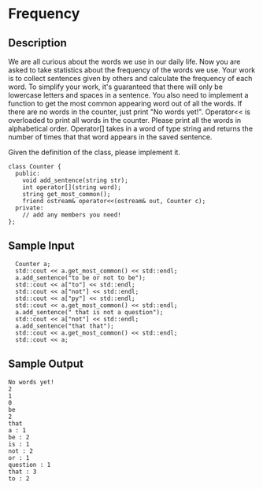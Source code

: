 # Frequency
## Description
We are all curious about the words we use in our daily life. Now you are asked
to take statistics about the frequency of the words we use. Your work is to
collect sentences given by others and calculate the frequency of each word. To
simplify your work, it's guaranteed that there will only be lowercase letters
and spaces in a sentence. You also need to implement a function to get the most
common appearing word out of all the words. If there are no words in the
counter, just print "No words yet!". Operator<< is overloaded to print all words
in the counter. Please print all the words in alphabetical order.
Operator[] takes in a word of type string and returns the number of times
that that word appears in the saved sentence.

Given the definition of the class, please implement it.

```
class Counter {  
  public:  
    void add_sentence(string str);  
    int operator[](string word);  
    string get_most_common();  
    friend ostream& operator<<(ostream& out, Counter c);  
  private:  
    // add any members you need!  
};  
```

## Sample Input
```
  Counter a;  
  std::cout << a.get_most_common() << std::endl;  
  a.add_sentence("to be or not to be");  
  std::cout << a["to"] << std::endl;  
  std::cout << a["not"] << std::endl;  
  std::cout << a["py"] << std::endl;  
  std::cout << a.get_most_common() << std::endl;  
  a.add_sentence(" that is not a question");  
  std::cout << a["not"] << std::endl;  
  a.add_sentence("that that");  
  std::cout << a.get_most_common() << std::endl;  
  std::cout << a;  
```

## Sample Output
```
No words yet!  
2  
1  
0  
be  
2  
that  
a : 1  
be : 2  
is : 1  
not : 2  
or : 1  
question : 1  
that : 3  
to : 2  
```
